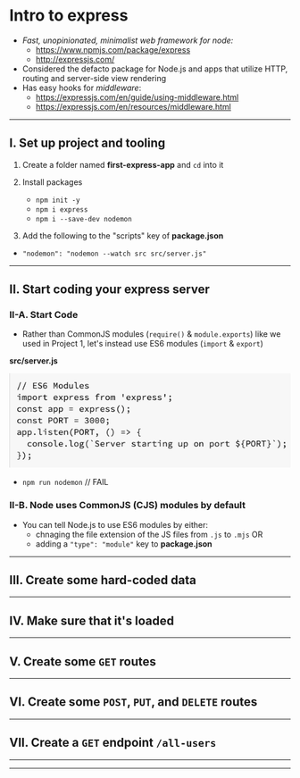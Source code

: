 # Intro to express
- *Fast, unopinionated, minimalist web framework for node:*
  - https://www.npmjs.com/package/express
  - http://expressjs.com/
- Considered the defacto package for Node.js and apps that utilize HTTP, routing and server-side view rendering 
- Has easy hooks for *middleware*:
  - https://expressjs.com/en/guide/using-middleware.html
  - https://expressjs.com/en/resources/middleware.html

<hr>

## I. Set up project and tooling

1) Create a folder named **first-express-app** and `cd` into it

2) Install packages

    - `npm init -y`
    - `npm i express`
    - `npm i --save-dev nodemon`

3) Add the following to the "scripts" key of **package.json**
- `"nodemon": "nodemon --watch src src/server.js"`

<hr>

## II. Start coding your express server

### II-A. Start Code

- Rather than CommonJS modules (`require()` & `module.exports`) like we used in Project 1, let's instead use ES6 modules (`import` & `export`)

**src/server.js**

![screenshot](_images/express-1.png)

- `npm run nodemon` // FAIL

### II-B. Node uses CommonJS (CJS) modules by default
- You can tell Node.js to use ES6 modules by either:
  -  chnaging the file extension of the JS files from `.js` to `.mjs` OR
  -  adding a `"type": "module"` key to **package.json**

<hr>

## III. Create some hard-coded data

<hr>

## IV. Make sure that it's loaded

<hr>

## V. Create some `GET` routes

<hr>

## VI. Create some `POST`, `PUT`, and `DELETE` routes

<hr>

## VII. Create a `GET` endpoint `/all-users`

<hr><hr>
